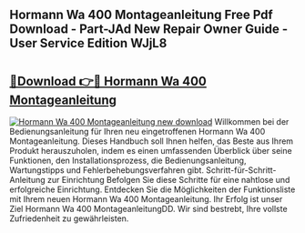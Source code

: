 ## Hormann Wa 400 Montageanleitung Free Pdf Download - Part-JAd New Repair Owner Guide - User Service Edition WJjL8

# <h2><a href="http://df8jc0.blite.top/?on=Hormann+Wa+400+Montageanleitung">🔗Download 👉🔴 Hormann Wa 400 Montageanleitung</a></h2>

[![Hormann Wa 400 Montageanleitung new download](https://i.imgur.com/lujVjoI.png)](http://df8jc0.blite.top/?on=Hormann+Wa+400+Montageanleitung)
Willkommen bei der Bedienungsanleitung für Ihren neu eingetroffenen Hormann Wa 400 Montageanleitung. Dieses Handbuch soll Ihnen helfen, das Beste aus Ihrem Produkt herauszuholen, indem es einen umfassenden Überblick über seine Funktionen, den Installationsprozess, die Bedienungsanleitung, Wartungstipps und Fehlerbehebungsverfahren gibt. Schritt-für-Schritt-Anleitung zur Einrichtung Befolgen Sie diese Schritte für eine nahtlose und erfolgreiche Einrichtung. Entdecken Sie die Möglichkeiten der Funktionsliste mit Ihrem neuen Hormann Wa 400 Montageanleitung. Ihr Erfolg ist unser Ziel Hormann Wa 400 MontageanleitungDD. Wir sind bestrebt, Ihre vollste Zufriedenheit zu gewährleisten.
